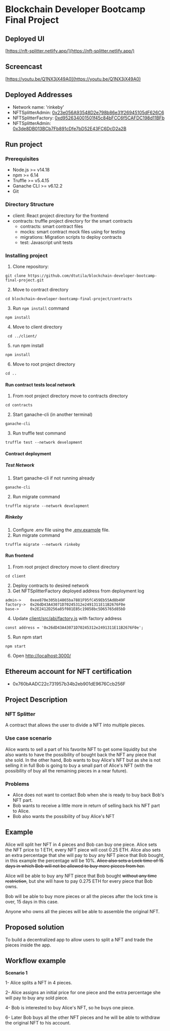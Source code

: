 # Blockchain Developer Bootcamp Final Project

## Deployed UI
[https://nft-splitter.netlify.app/](https://nft-splitter.netlify.app/)
## Screencast

[https://youtu.be/Q1NX3jX49A0](https://youtu.be/Q1NX3jX49A0)

## Deployed Addresses
* Network name:    'rinkeby'
* NFTSplitterAdmin: [0x23e056A93548D2e798b86e31f26945105dF626C6](https://rinkeby.etherscan.io/address/0x23e056A93548D2e798b86e31f26945105dF626C6)
* NFTSplitterFactory: [0xd952634001501f45c84bFCC6f5CAFDC198d11BFb](https://rinkeby.etherscan.io/address/0xd952634001501f45c84bFCC6f5CAFDC198d11BFb)
* NFTSplitterAdmin: [0x3de8DB013BCb7Fb891cDfe7bD52E43FC6DcD2a2B](https://rinkeby.etherscan.io/address/0x3de8db013bcb7fb891cdfe7bd52e43fc6dcd2a2b)

## Run project
### Prerequisites

* Node.js >= v14.18
* npm >= 6.14
* Truffle >= v5.4.15
* Ganache CLI >= v6.12.2
* Git

### Directory Structure

- client: React project directory for the frontend
- contracts: truffle project directory for the smart contracts
   - contracts: smart contract files
   - mocks: smart contract mock files using for testing
   - migrations: Migration scripts to deploy contracts
   - test: Javascript unit tests

### Installing project

1. Clone repository:

```
git clone https://github.com/dtutila/blockchain-developer-bootcamp-final-project.git
```

2. Move to contract directory

```
cd blockchain-developer-bootcamp-final-project/contracts
```
3. Run `npm install` command

```
npm install
```
4. Move to client directory
```
 cd ../client/
 ```
5. run npm install
```
npm install
```
6. Move to root project directory
```
cd ..
```



#### Run contract tests local network

1. From root project directory move to contracts directory
```
cd contracts
```
2. Start ganache-cli (in another terminal)

```
ganache-cli
```
3. Run truffle test command
```
truffle test --network development
```


#### Contract deployment
##### Test Network
1. Start ganache-cli if not running already
```
ganache-cli
```
2. Run migrate command
```
truffle migrate --network development
```

##### Rinkeby
1. Configure .env file using the [.env.example](https://github.com/dtutila/blockchain-developer-bootcamp-final-project/blob/main/contracts/env.example) file.
2. Run migrate command
```
truffle migrate --network rinkeby
```


#### Run frontend
1. From root project directory move to client directory

```
cd client
```
2. Deploy contracts to desired network
3. Get NFTSplitterFactory deployed address from deployment log

```
admin->    0xee870e305b14865ba7881F95fC459Eb55Ad8b49F
factory->  0x26dD43A43071D70245312e2491311E11B2676F0e
base->     0x2E2412D256a85f081E85c19858bc5D65765d85bD
```
4. Update [client/src/abi/factory.js](https://github.com/dtutila/blockchain-developer-bootcamp-final-project/blob/main/client/src/abi/factory.js) with factory address
```
const address = '0x26dD43A43071D70245312e2491311E11B2676F0e';

```
5. Run npm start
```
npm start
```
6. Open [http://localhost:3000/](http://localhost:3000/)


## Ethereum account for NFT certification
* 0x760bAADC22c731957b34b2eb901dE9676Ccb256F


## Project Description
### NFT Splitter 

A contract that allows the user to divide a NFT into multiple pieces.

### Use case scenario
Alice wants to sell a part of his favorite NFT to get some liquidity but she also wants to have the possibility of bought back the NFT any piece that she sold.
In the other hand, Bob wants to buy Alice's NFT but as she is not selling it in full Bob is going to buy a small part of Alice's NFT (with the possibility of buy all the remaining pieces in a near future).

### Problems
* Alice does not want to contact Bob when she is ready to buy back Bob's NFT part.
* Bob wants to receive a little more in return of selling back his NFT part to Alice.
* Bob also wants the possibility of buy Alice's NFT


## Example 

Alice will split her NFT in 4 pieces and Bob can buy one piece. Alice sets the NFT price to 1 ETH, every NFT piece will cost 0.25 ETH.
Alice also sets an extra percentage that she will pay to buy any NFT piece that Bob bought, in this example the percentage will be 10%. ~~Alice also sets a Lock time of 15 days in which Bob will not be allowed to buy more pieces from her.~~

Alice will be able to buy any NFT piece that Bob bought ~~without any time restriction~~, but she will have to pay 0.275 ETH for every piece that Bob owns.

Bob will be able to buy more pieces or all the pieces after the lock time is over, 15 days in this case.

Anyone who owns all the pieces will be able to assemble the original NFT.

## Proposed solution
To build a decentralized app to allow users to split a NFT and trade the pieces inside the app. 

## Workflow example

**Scenario 1**

1- Alice splits a NFT in 4 pieces.

2- Alice assigns an initial  price for one piece and the extra percentage she will pay to buy any sold piece. 

4- Bob is interested to buy Alice's NFT, so he buys one piece.

6- Later Bob buys all the other NFT pieces and he will be able to withdraw the original NFT to his account.

